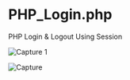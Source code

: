 # PHP_Login.php
PHP Login &amp; Logout Using Session

![Capture 1](https://user-images.githubusercontent.com/46102435/71670445-db3ff400-2d95-11ea-8ab2-5d7a25ed83bd.PNG)

![Capture](https://user-images.githubusercontent.com/46102435/71670444-db3ff400-2d95-11ea-93a9-e023ecc982d7.PNG)
